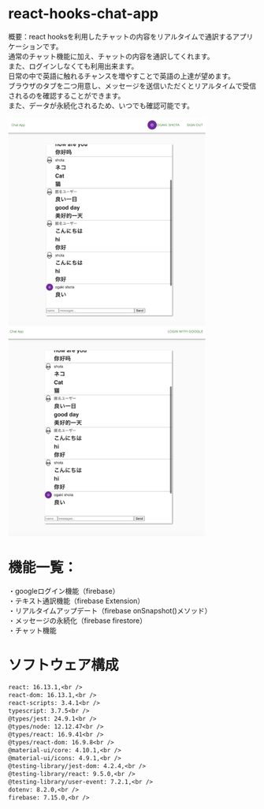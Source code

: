 # react-hooks-chat-app<br />
概要：react hooksを利用したチャットの内容をリアルタイムで通訳するアプリケーションです。<br />
通常のチャット機能に加え、チャットの内容を通訳してくれます。<br />
また、ログインしなくても利用出来ます。<br />
日常の中で英語に触れるチャンスを増やすことで英語の上達が望めます。<br />
ブラウザのタブを二つ用意し、メッセージを送信いただくとリアルタイムで受信されるのを確認することができます。<br />
また、データが永続化されるため、いつでも確認可能です。<br />
<br />
<img src="./sample2.png" width="400px"><img src="./sample1.png" width="400px">
# 機能一覧：<br />
・googleログイン機能（firebase）<br />
・テキスト通訳機能（firebase Extension）<br />
・リアルタイムアップデート（firebase onSnapshot()メソッド）<br />
・メッセージの永続化（firebase firestore）<br />
・チャット機能<br />

# ソフトウェア構成<br />
    react: 16.13.1,<br />
    react-dom: 16.13.1,<br />
    react-scripts: 3.4.1<br />
    typescript: 3.7.5<br />
    @types/jest: 24.9.1<br />
    @types/node: 12.12.47<br />
    @types/react: 16.9.41<br />
    @types/react-dom: 16.9.8<br />
    @material-ui/core: 4.10.1,<br />
    @material-ui/icons: 4.9.1,<br />
    @testing-library/jest-dom: 4.2.4,<br />
    @testing-library/react: 9.5.0,<br />
    @testing-library/user-event: 7.2.1,<br />
    dotenv: 8.2.0,<br />
    firebase: 7.15.0,<br />
